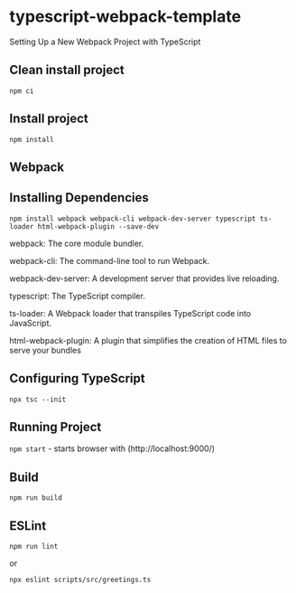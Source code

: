 # typescript-webpack-template

Setting Up a New Webpack Project with TypeScript

## Clean install project

`npm ci`

## Install project

`npm install`

## Webpack

## Installing Dependencies

`npm install webpack webpack-cli webpack-dev-server typescript ts-loader html-webpack-plugin --save-dev`

webpack: The core module bundler.

webpack-cli: The command-line tool to run Webpack.

webpack-dev-server: A development server that provides live reloading.

typescript: The TypeScript compiler.

ts-loader: A Webpack loader that transpiles TypeScript code into JavaScript.

html-webpack-plugin: A plugin that simplifies the creation of HTML files to serve your bundles

## Configuring TypeScript

`npx tsc --init`

## Running Project

`npm start` - starts browser with (http://localhost:9000/)

## Build

`npm run build`

## ESLint

`npm run lint`

or 

`npx eslint scripts/src/greetings.ts`